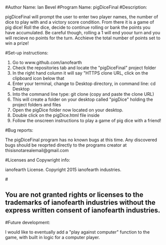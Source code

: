 #Author Name: Ian Bevel
#Program Name: pigDiceFinal
#Description: 
<p>pigDiceFinal will prompt the user to enter two player names, the number of dice to play with and a victory score condition.  From there it is a game of pig dice!  Roll the dice, decide to continue rolling or bank the points you have accumulated.  Be careful though, rolling a 1 will end yoour turn and you will recieve no points for the turn.  Acchieve the total number of points set to win a prize!</p>
#Set-up instructions: 
<ol>
<li>Go to www.github.com/ianofearth</li>
<li>Check the repositories tab and locate the "pigDiceFinal" project folder</li>
<li>In the right hand column it will say "HTTPS clone URL, click on the clipboard icon below that</li>
<li>Enter your terminal, change to Desktop directory, in command line: cd Desktop</li>
<li>Into the command line type: git clone (copy and paste the clone URL)</li>
<li>This will create a folder on your desktop called "pigDice" holding the project folders and files</li>
<li>Open the pigDice folder now located on your desktop.</li>
<li>Double click on the pigDice.html file inside</li>
<li>Follow the onscreen instructions to play a game of pig dice with a friend!</li>
</ol>
</p>
#Bug reports: 
<p>The pigDiceFinal program has no known bugs at this time.  Any discovered bugs should be reoprted directly to the programs creator at thisisnotarealemail@gmail.com</p>
#Licenses and Copywright info: <p>ianofearth License.  Copyright 2015 ianofearth industries.</p>
#<h2>You are not granted rights or licenses to the trademarks of ianofearth industries without the express written consent of ianofearth industries.</h2>
#Future development:
<p>I would like to eventually add a "play against computer" function to the game, with built in logic for a computer player.</p>

